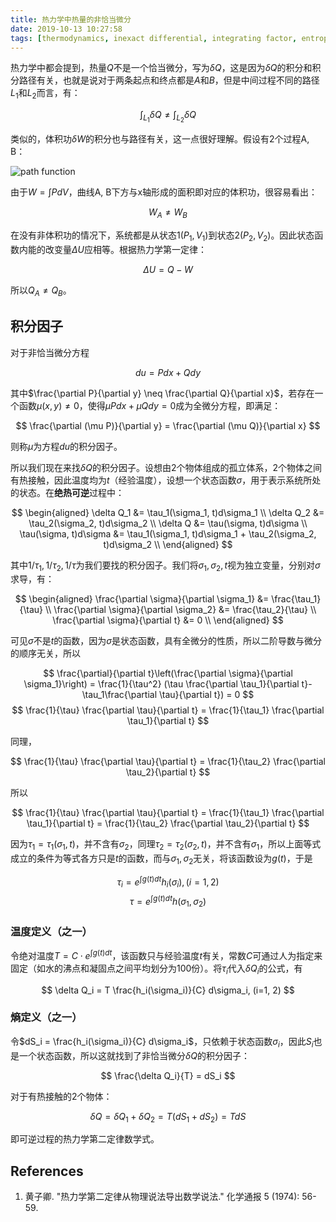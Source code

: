 ```yaml
---
title: 热力学中热量的非恰当微分
date: 2019-10-13 10:27:58
tags: [thermodynamics, inexact differential, integrating factor, entropy, temperature]
---
```

热力学中都会提到，热量$Q$不是一个恰当微分，写为$\delta Q$，这是因为$\delta Q$的积分和积分路径有关，也就是说对于两条起点和终点都是$A$和$B$，但是中间过程不同的路径$L_1$和$L_2$而言，有：

$$ \int_{L_1} \delta Q \neq \int_{L_2} \delta Q $$

类似的，体积功$\delta W$的积分也与路径有关，这一点很好理解。假设有2个过程A, B：

![path function](http://muchongimg.xmcimg.com/data/bcs/2014/0701/w108h1175073_1404207867_483.jpg#opennewwindow)

由于$W=\int PdV$，曲线A, B下方与x轴形成的面积即对应的体积功，很容易看出：

$$ W_A \neq W_B $$

<!--more-->

在没有非体积功的情况下，系统都是从状态1$(P_1, V_1)$到状态2$(P_2, V_2)$。因此状态函数内能的改变量$\Delta U$应相等。根据热力学第一定律：

$$ \Delta U = Q-W $$

所以$Q_A \neq Q_B$。

## 积分因子

对于非恰当微分方程

$$ du = Pdx + Qdy $$

其中$\frac{\partial P}{\partial y} \neq \frac{\partial Q}{\partial x}$，若存在一个函数$\mu(x, y) \neq 0$，使得$\mu Pdx + \mu Qdy = 0$成为全微分方程，即满足：

$$ \frac{\partial (\mu P)}{\partial y} = \frac{\partial (\mu Q)}{\partial x} $$

则称$\mu$为方程$du$的积分因子。

所以我们现在来找$\delta Q$的积分因子。设想由2个物体组成的孤立体系，2个物体之间有热接触，因此温度均为$t$（经验温度），设想一个状态函数$\sigma$，用于表示系统所处的状态。在**绝热可逆**过程中：

$$
\begin{aligned}
\delta Q_1             &= \tau_1(\sigma_1, t)d\sigma_1 \\
\delta Q_2             &= \tau_2(\sigma_2, t)d\sigma_2 \\
\delta Q               &= \tau(\sigma, t)d\sigma \\
\tau(\sigma, t)d\sigma &= \tau_1(\sigma_1, t)d\sigma_1 + \tau_2(\sigma_2, t)d\sigma_2 \\
\end{aligned}
$$

其中$1/\tau_1, 1/\tau_2, 1/\tau$为我们要找的积分因子。我们将$\sigma_1, \sigma_2, t$视为独立变量，分别对$\sigma$求导，有：

$$
\begin{aligned}
\frac{\partial \sigma}{\partial \sigma_1} &= \frac{\tau_1}{\tau} \\
\frac{\partial \sigma}{\partial \sigma_2} &= \frac{\tau_2}{\tau} \\
\frac{\partial \sigma}{\partial t}        &= 0 \\
\end{aligned}
$$

可见$\sigma$不是$t$的函数，因为$\sigma$是状态函数，具有全微分的性质，所以二阶导数与微分的顺序无关，所以

$$ \frac{\partial}{\partial t}\left(\frac{\partial \sigma}{\partial \sigma_1}\right) = \frac{1}{\tau^2} (\tau \frac{\partial \tau_1}{\partial t}-\tau_1\frac{\partial \tau}{\partial t}) = 0 $$
$$ \frac{1}{\tau} \frac{\partial \tau}{\partial t} = \frac{1}{\tau_1} \frac{\partial \tau_1}{\partial t} $$

同理，

$$ \frac{1}{\tau} \frac{\partial \tau}{\partial t} = \frac{1}{\tau_2} \frac{\partial \tau_2}{\partial t} $$

所以

$$ \frac{1}{\tau} \frac{\partial \tau}{\partial t} = \frac{1}{\tau_1} \frac{\partial \tau_1}{\partial t} = \frac{1}{\tau_2} \frac{\partial \tau_2}{\partial t} $$

因为$\tau_1 = \tau_1(\sigma_1, t)$，并不含有$\sigma_2$，同理$\tau_2 = \tau_2(\sigma_2, t)$，并不含有$\sigma_1$，所以上面等式成立的条件为等式各方只是$t$的函数，而与$\sigma_1, \sigma_2$无关，将该函数设为$g(t)$，于是

$$ \tau_i = e^{\int g(t)dt}h_i(\sigma_i), (i = 1, 2) $$
$$ \tau = e^{\int g(t)dt}h(\sigma_1, \sigma_2) $$

### 温度定义（之一）
令绝对温度$T = C \cdot e^{\int g(t)dt}$，该函数只与经验温度$t$有关，常数$C$可通过人为指定来固定（如水的沸点和凝固点之间平均划分为100份）。将$\tau_i$代入$\delta Q_i$的公式，有

$$ \delta Q_i = T \frac{h_i(\sigma_i)}{C} d\sigma_i, (i=1, 2) $$

### 熵定义（之一）
令$dS_i = \frac{h_i(\sigma_i)}{C} d\sigma_i$，只依赖于状态函数$\sigma_i$，因此$S_i$也是一个状态函数，所以这就找到了非恰当微分$\delta Q$的积分因子：

$$ \frac{\delta Q_i}{T} = dS_i $$

对于有热接触的2个物体：

$$ \delta Q = \delta Q_1 + \delta Q_2 = T(dS_1 + dS_2) = TdS $$

即可逆过程的热力学第二定律数学式。

## References
1. 黄子卿. "热力学第二定律从物理说法导出数学说法." 化学通报 5 (1974): 56-59.
